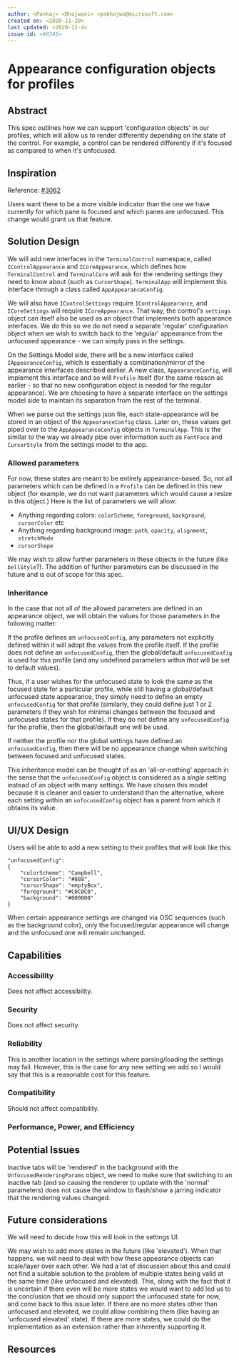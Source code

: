 ```yaml
---
author: <Pankaj> <Bhojwani> <pabhojwa@microsoft.com>
created on: <2020-11-20>
last updated: <2020-12-4>
issue id: <#8345>
---
```


# Appearance configuration objects for profiles

## Abstract

This spec outlines how we can support 'configuration objects' in our profiles, which
will allow us to render differently depending on the state of the control. For example, a
control can be rendered differently if it's focused as compared to when it's unfocused.

## Inspiration

Reference: [#3062](https://github.com/microsoft/terminal/issues/3062)

Users want there to be a more visible indicator than the one we have currently for which
pane is focused and which panes are unfocused. This change would grant us that feature.

## Solution Design

We will add new interfaces in the `TerminalControl` namespace, called `IControlAppearance` and `ICoreAppearance`,
which defines how `TerminalControl` and `TerminalCore` will ask for the rendering settings they need to know about
(such as `CursorShape`). `TerminalApp` will implement this interface through a class called `AppAppearanceConfig`.

We will also have `IControlSettings` require `IControlAppearance`, and `ICoreSettings` will require `ICoreAppearance`.
That way, the control's `settings` object can itself also be used as an object that implements both appearance interfaces. We do this so we
do not need a separate 'regular' configuration object when we wish to switch back to the 'regular' appearance from the unfocused
appearance - we can simply pass in the settings.

On the Settings Model side, there will be a new interface called `IAppearanceConfig`, which is essentially a
combination/mirror of the appearance interfaces described earlier. A new class, `AppearanceConfig`, will implement this
interface and so will `Profile` itself (for the same reason as earlier - so that no new configuration object is
needed for the regular appearance). We are choosing to have a separate interface on the settings model side to maintain
its separation from the rest of the terminal.

When we parse out the settings json file, each state-appearance will be stored in an object of the `AppearanceConfig`
class. Later on, these values get piped over to the `AppAppearanceConfig` objects in `TerminalApp`. This is the
similar to the way we already pipe over information such as `FontFace` and `CursorStyle` from the settings
model to the app.

### Allowed parameters

For now, these states are meant to be entirely appearance-based. So, not all parameters which can be
defined in a `Profile` can be defined in this new object (for example, we do not want parameters which
would cause a resize in this object.) Here is the list of parameters we will allow:

- Anything regarding colors: `colorScheme`, `foreground`, `background`, `cursorColor` etc
- Anything regarding background image: `path`, `opacity`, `alignment`, `stretchMode`
- `cursorShape`

We may wish to allow further parameters in these objects in the future (like `bellStyle`?). The addition
of further parameters can be discussed in the future and is out of scope for this spec.

### Inheritance

In the case that not all of the allowed parameters are defined in an appearance object, we will obtain the
values for those parameters in the following matter:

If the profile defines an `unfocusedConfig`, any parameters not explicitly defined within it will adopt
the values from the profile itself. If the profile does not define an `unfocusedConfig`, then the global/default `unfocusedConfig` is used
for this profile (and any undefined parameters within *that* will be set to default values).

Thus, if a user wishes for the unfocused state to look the same as the focused state for a particular profile,
while still having a global/default unfocused state appearance, they simply need to define an empty `unfocusedConfig`
for that profile (similarly, they could define just 1 or 2 parameters if they wish for minimal changes between the focused
and unfocused states for that profile). If they do not define any `unfocusedConfig` for the profile, then
the global/default one will be used.

If neither the profile nor the global settings have defined an `unfocusedConfig`, then there will be no
appearance change when switching between focused and unfocused states.

This inheritance model can be thought of as an 'all-or-nothing' approach in the sense that the `unfocusedConfig` object
is considered as a *single* setting instead of an object with many settings. We have chosen this model because it is cleaner
and easier to understand than the alternative, where each setting within an `unfocusedConfig` object has a parent from which
it obtains its value.

## UI/UX Design

Users will be able to add a new setting to their profiles that will look like this:

```
"unfocusedConfig":
{
    "colorScheme": "Campbell",
    "cursorColor": "#888",
    "cursorShape": "emptyBox",
    "foreground": "#C0C0C0",
    "background": "#000000"
}
```

When certain appearance settings are changed via OSC sequences (such as the background color), only the focused/regular
appearance will change and the unfocused one will remain unchanged.

## Capabilities

### Accessibility

Does not affect accessibility.

### Security

Does not affect security.

### Reliability

This is another location in the settings where parsing/loading the settings may fail. However, this is the case
for any new setting we add so I would say that this is a reasonable cost for this feature.

### Compatibility

Should not affect compatibility.

### Performance, Power, and Efficiency

## Potential Issues

Inactive tabs will be 'rendered' in the background with the `UnfocusedRenderingParams` object, we need to make
sure that switching to an inactive tab (and so causing the renderer to update with the 'normal' parameters)
does not cause the window to flash/show a jarring indicator that the rendering values changed.

## Future considerations

We will need to decide how this will look in the settings UI.

We may wish to add more states in the future (like 'elevated'). When that happens, we will need to deal with how
these appearance objects can scale/layer over each other. We had a lot of discussion about this and could not find
a suitable solution to the problem of multiple states being valid at the same time (like unfocused and elevated).
This, along with the fact that it is uncertain if there even will be more states we would want to add led us to
the conclusion that we should only support the unfocused state for now, and come back to this issue later. If there
are no more states other than unfocused and elevated, we could allow combining them (like having an 'unfocused elevated' state).
If there are more states, we could do the implementation as an extension rather than inherently supporting it.

## Resources


